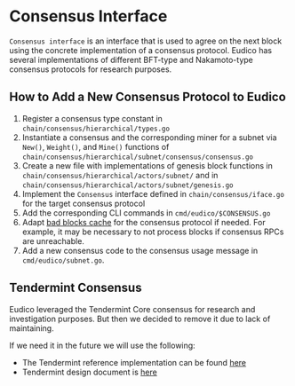# Consensus Interface

`Consensus interface` is an interface that is used to agree on the next block using the concrete implementation of a consensus protocol.
Eudico has several implementations of different BFT-type and Nakamoto-type consensus protocols for research purposes. 

## How to Add a New Consensus Protocol to Eudico
1. Register a consensus type constant in `chain/consensus/hierarchical/types.go`
2. Instantiate a consensus and the corresponding miner for a subnet via `New()`, `Weight()`, and `Mine()` functions of `chain/consensus/hierarchical/subnet/consensus/consensus.go`
3. Create a new file with implementations of genesis block functions in `chain/consensus/hierarchical/actors/subnet/` and in `chain/consensus/hierarchical/actors/subnet/genesis.go`
4. Implement the `Consensus` interface defined in `chain/consensus/iface.go` for the target consensus protocol
5. Add the corresponding CLI commands in `cmd/eudico/$CONSENSUS.go`
6. Adapt [bad blocks cache](https://github.com/filecoin-project/eudico/blob/0306742e553f6bd6260332b501bb65a5bfc16a76/chain/sync.go#L725) for the consensus protocol if needed.
   For example, it may be necessary to not process blocks if consensus RPCs are unreachable.
7. Add a new consensus code to the consensus usage message in `cmd/eudico/subnet.go`.

## Tendermint Consensus
Eudico leveraged the Tendermint Core consensus for research and investigation purposes.
But then we decided to remove it due to lack of maintaining.

If we need it in the future we will use the following:
- The Tendermint reference implementation can be found [here](https://github.com/filecoin-project/eudico/releases/tag/archive%2Ftendermint-ref-final)
- Tendermint design document is [here](https://hackmd.io/WtXHSn4WRbWeN2ozn89B2w)